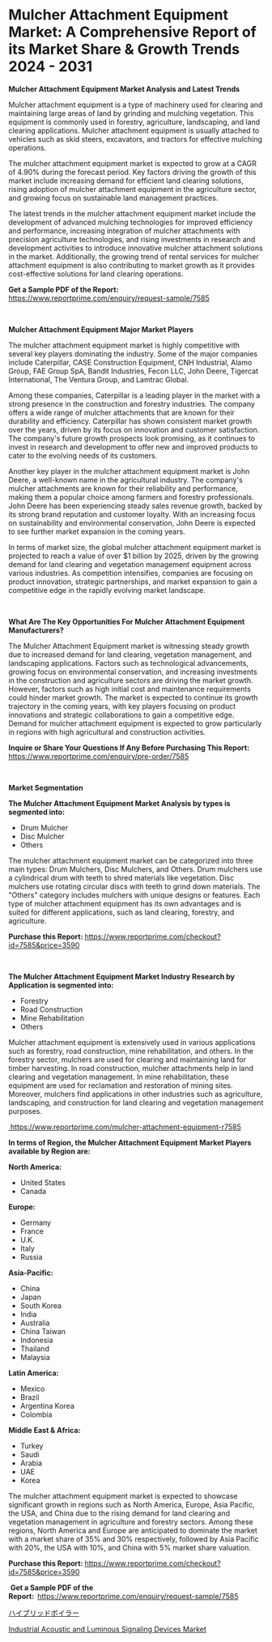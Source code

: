 <p><h1>Mulcher Attachment Equipment Market: A Comprehensive Report of its Market Share & Growth Trends 2024 - 2031</h1></p><p><strong>Mulcher Attachment Equipment Market Analysis and Latest Trends</strong></p>
<p><p>Mulcher attachment equipment is a type of machinery used for clearing and maintaining large areas of land by grinding and mulching vegetation. This equipment is commonly used in forestry, agriculture, landscaping, and land clearing applications. Mulcher attachment equipment is usually attached to vehicles such as skid steers, excavators, and tractors for effective mulching operations.</p><p>The mulcher attachment equipment market is expected to grow at a CAGR of 4.90% during the forecast period. Key factors driving the growth of this market include increasing demand for efficient land clearing solutions, rising adoption of mulcher attachment equipment in the agriculture sector, and growing focus on sustainable land management practices.</p><p>The latest trends in the mulcher attachment equipment market include the development of advanced mulching technologies for improved efficiency and performance, increasing integration of mulcher attachments with precision agriculture technologies, and rising investments in research and development activities to introduce innovative mulcher attachment solutions in the market. Additionally, the growing trend of rental services for mulcher attachment equipment is also contributing to market growth as it provides cost-effective solutions for land clearing operations.</p></p>
<p><strong>Get a Sample PDF of the Report:&nbsp;</strong> <a href="https://www.reportprime.com/enquiry/request-sample/7585">https://www.reportprime.com/enquiry/request-sample/7585</a></p>
<p>&nbsp;</p>
<p><strong>Mulcher Attachment Equipment Major Market Players</strong></p>
<p><p>The mulcher attachment equipment market is highly competitive with several key players dominating the industry. Some of the major companies include Caterpillar, CASE Construction Equipment, CNH Industrial, Alamo Group, FAE Group SpA, Bandit Industries, Fecon LLC, John Deere, Tigercat International, The Ventura Group, and Lamtrac Global.</p><p>Among these companies, Caterpillar is a leading player in the market with a strong presence in the construction and forestry industries. The company offers a wide range of mulcher attachments that are known for their durability and efficiency. Caterpillar has shown consistent market growth over the years, driven by its focus on innovation and customer satisfaction. The company's future growth prospects look promising, as it continues to invest in research and development to offer new and improved products to cater to the evolving needs of its customers.</p><p>Another key player in the mulcher attachment equipment market is John Deere, a well-known name in the agricultural industry. The company's mulcher attachments are known for their reliability and performance, making them a popular choice among farmers and forestry professionals. John Deere has been experiencing steady sales revenue growth, backed by its strong brand reputation and customer loyalty. With an increasing focus on sustainability and environmental conservation, John Deere is expected to see further market expansion in the coming years.</p><p>In terms of market size, the global mulcher attachment equipment market is projected to reach a value of over $1 billion by 2025, driven by the growing demand for land clearing and vegetation management equipment across various industries. As competition intensifies, companies are focusing on product innovation, strategic partnerships, and market expansion to gain a competitive edge in the rapidly evolving market landscape.</p></p>
<p>&nbsp;</p>
<p><strong>What Are The Key Opportunities For Mulcher Attachment Equipment Manufacturers?</strong></p>
<p><p>The Mulcher Attachment Equipment market is witnessing steady growth due to increased demand for land clearing, vegetation management, and landscaping applications. Factors such as technological advancements, growing focus on environmental conservation, and increasing investments in the construction and agriculture sectors are driving the market growth. However, factors such as high initial cost and maintenance requirements could hinder market growth. The market is expected to continue its growth trajectory in the coming years, with key players focusing on product innovations and strategic collaborations to gain a competitive edge. Demand for mulcher attachment equipment is expected to grow particularly in regions with high agricultural and construction activities.</p></p>
<p><strong>Inquire or Share Your Questions If Any Before Purchasing This Report:</strong> <a href="https://www.reportprime.com/enquiry/pre-order/7585">https://www.reportprime.com/enquiry/pre-order/7585</a></p>
<p>&nbsp;</p>
<p><strong>Market Segmentation</strong></p>
<p><strong>The Mulcher Attachment Equipment Market Analysis by types is segmented into:</strong></p>
<p><ul><li>Drum Mulcher</li><li>Disc Mulcher</li><li>Others</li></ul></p>
<p><p>The mulcher attachment equipment market can be categorized into three main types: Drum Mulchers, Disc Mulchers, and Others. Drum mulchers use a cylindrical drum with teeth to shred materials like vegetation. Disc mulchers use rotating circular discs with teeth to grind down materials. The "Others" category includes mulchers with unique designs or features. Each type of mulcher attachment equipment has its own advantages and is suited for different applications, such as land clearing, forestry, and agriculture.</p></p>
<p><strong>Purchase this Report:&nbsp;</strong><a href="https://www.reportprime.com/checkout?id=7585&price=3590">https://www.reportprime.com/checkout?id=7585&price=3590</a></p>
<p>&nbsp;</p>
<p><strong>The Mulcher Attachment Equipment Market Industry Research by Application is segmented into:</strong></p>
<p><ul><li>Forestry</li><li>Road Construction</li><li>Mine Rehabilitation</li><li>Others</li></ul></p>
<p><p>Mulcher attachment equipment is extensively used in various applications such as forestry, road construction, mine rehabilitation, and others. In the forestry sector, mulchers are used for clearing and maintaining land for timber harvesting. In road construction, mulcher attachments help in land clearing and vegetation management. In mine rehabilitation, these equipment are used for reclamation and restoration of mining sites. Moreover, mulchers find applications in other industries such as agriculture, landscaping, and construction for land clearing and vegetation management purposes.</p></p>
<p><a href="https://www.reportprime.com/mulcher-attachment-equipment-r7585">&nbsp;https://www.reportprime.com/mulcher-attachment-equipment-r7585</a></p>
<p><strong>In terms of Region, the Mulcher Attachment Equipment Market Players available by Region are:</strong></p>
<p>
    <p> <strong> North America: </strong>
        <ul>
            <li>United States</li>
            <li>Canada</li>
        </ul>
        </p> 
    <p> <strong> Europe: </strong>
        <ul>
            <li>Germany</li>
            <li>France</li>
            <li>U.K.</li>
            <li>Italy</li>
            <li>Russia</li>
        </ul>
        </p> 
    <p> <strong> Asia-Pacific: </strong>
        <ul>
            <li>China</li>
            <li>Japan</li>
            <li>South Korea</li>
            <li>India</li>
            <li>Australia</li>
            <li>China Taiwan</li>
            <li>Indonesia</li>
            <li>Thailand</li>
            <li>Malaysia</li>
        </ul>
        </p> 
    <p> <strong> Latin America: </strong>
        <ul>
            <li>Mexico</li>
            <li>Brazil</li>
            <li>Argentina Korea</li>
            <li>Colombia</li>
        </ul>
        </p> 
    <p> <strong> Middle East & Africa: </strong>
        <ul>
            <li>Turkey</li>
            <li>Saudi</li>
            <li>Arabia</li>
            <li>UAE</li>
            <li>Korea</li>
        </ul>
    </p>
    </p>
<p><p>The mulcher attachment equipment market is expected to showcase significant growth in regions such as North America, Europe, Asia Pacific, the USA, and China due to the rising demand for land clearing and vegetation management in agriculture and forestry sectors. Among these regions, North America and Europe are anticipated to dominate the market with a market share of 35% and 30% respectively, followed by Asia Pacific with 20%, the USA with 10%, and China with 5% market share valuation.</p></p>
<p><strong>Purchase this Report: </strong><a href="https://www.reportprime.com/checkout?id=7585&price=3590">https://www.reportprime.com/checkout?id=7585&price=3590</a></p>
<p>&nbsp;<strong>Get a Sample PDF of the Report:&nbsp;&nbsp;</strong><a href="https://www.reportprime.com/enquiry/request-sample/7585">https://www.reportprime.com/enquiry/request-sample/7585</a></p>
<p><strong></strong></p>
<p><p><a href="https://github.com/mreklxf44233/Market-Research-Report-List-1/blob/main/516612625065.md">ハイブリッドボイラー</a></p><p><a href="https://github.com/CliffMedina6/Market-Research-Report-List-4/blob/main/industrial-acoustic-and-luminous-signaling-devices-market.md">Industrial Acoustic and Luminous Signaling Devices Market</a></p></p>